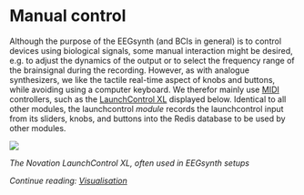 # Manual control

Although the purpose of the EEGsynth (and BCIs in general) is to control devices using 
biological signals, some manual interaction might be desired, e.g. to adjust the dynamics of the 
output or to select the frequency range of the brainsignal during the recording. 
However, as with analogue synthesizers, we like the tactile real-time aspect of knobs and buttons, 
while avoiding using a computer keyboard. We therefor mainly use [MIDI](midi.md) controllers, 
such as the [LaunchControl XL](https://global.novationmusic.com/launch/launch-control-xl#) 
displayed below. Identical to all other modules, the launchcontrol *module* records the 
launchcontrol input from its sliders, knobs, and buttons into the Redis database to be used by other 
modules.

![](https://novationmusic.com/sites/novation/files/LCXL-HeaderImage-2560-1000.png)

*The Novation LaunchControl XL, often used in EEGsynth setups*

_Continue reading: [Visualisation](visualisation.md)_
